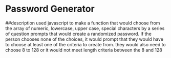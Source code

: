 # Password Generator

##description
used javascript to make a function that would choose from the array of numeric, lowercase, upper case, special characters by a series of question prompts that would create a randomized password. If the person chooses none of the choices, it would prompt that they would have to choose at least one of the criteria to create from. they would also need to choose 8 to 128 or it would not meet length criteria between the 8 and 128

